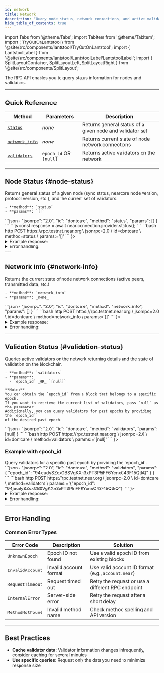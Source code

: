 ```yaml
---
id: network
title: Network
description: "Query node status, network connections, and active validators on the NEAR blockchain using RPC."
hide_table_of_contents: true
---
```


import Tabs from '@theme/Tabs';
import TabItem from '@theme/TabItem';
import { TryOutOnLantstool } from '@site/src/components/lantstool/TryOutOnLantstool';
import { LantstoolLabel } from '@site/src/components/lantstool/LantstoolLabel/LantstoolLabel';
import { SplitLayoutContainer, SplitLayoutLeft, SplitLayoutRight } from '@site/src/components/SplitLayout';

The RPC API enables you to query status information for nodes and validators.

---

## Quick Reference

| Method | Parameters | Description |
| --- | --- | --- |
| [`status`](#node-status) | _none_ | Returns general status of a given node and validator set |
| [`network_info`](#network-info) | _none_ | Returns current state of node network connections |
| [`validators`](#validation-status) | `epoch_id` OR `[null]` | Returns active validators on the network |

---

## Node Status {#node-status}

<SplitLayoutContainer>
  <SplitLayoutLeft title="Description">
    Returns general status of a given node (sync status, nearcore node version,
    protocol version, etc.), and the current set of validators.

    - **method**: `status`
    - **params**: `[]`
  </SplitLayoutLeft>
  <SplitLayoutRight title="Example">
    <Tabs groupId="code-tabs">
      <TabItem value="json" label="JSON" default>
        ```json
        {
          "jsonrpc": "2.0",
          "id": "dontcare",
          "method": "status",
          "params": []
        }
        ```
      </TabItem>
      <TabItem value="js" label="JavaScript">
        ```js
        const response = await near.connection.provider.status();
        ```
      </TabItem>
      <TabItem value="http" label="HTTPie">
        ```bash
        http POST https://rpc.testnet.near.org \
          jsonrpc=2.0 \
          id=dontcare \
          method=status \
          params:='[]'
        ```
      </TabItem>
      <TabItem value="Lantstool" label={<LantstoolLabel />}>
        <TryOutOnLantstool path="docs/5.api/rpc/network/get-node-status.json" />
      </TabItem>
    </Tabs>
  </SplitLayoutRight>
</SplitLayoutContainer>

<details>
  <summary>Example response: </summary>
  
  ```json
  {
    "jsonrpc": "2.0",
    "result": {
      "chain_id": "testnet",
      "genesis_hash": "FWJ9kR6KFWoyMoNjpLXXGHeuiy7tEY6GmoFeCA5yuc6b",
      "latest_protocol_version": 73,
      "node_key": null,
      "node_public_key": "ed25519:DC7DbfZq4dkPqUKaKpWNimgtRBxnD9rja2KcZRs4e3DL",
      "protocol_version": 73,
      "rpc_addr": "0.0.0.0:3030",
      "sync_info": {
        "earliest_block_hash": "uz2gwgYxpx8dHsjgiPQefbwAhWk41CCvEmHU7ktYE2C",
        "earliest_block_height": 187251995,
        "earliest_block_time": "2025-02-10T13:54:22.616904144Z",
        "epoch_id": "94jeudySZcxGBSVgKXn3xPT3P5iFF6YcnxC43F15QtkQ",
        "epoch_start_height": 187443633,
        "latest_block_hash": "EfL8Rc1EH13UxgbJB4skt8xSF8vojNQPcAX1opf6RFab",
        "latest_block_height": 187456272,
        "latest_block_time": "2025-02-12T22:10:10.530341781Z",
        "latest_state_root": "3Vpebx4DuKAYmMjL96XMmLqWYUfuS2raZWoAbxFxeqBm",
        "syncing": false
      },
      "uptime_sec": 6020117,
      "validator_account_id": null,
      "validator_public_key": null,
      "validators": [
        {
          "account_id": "kiln.pool.f863973.m0",
          "is_slashed": false
        },
        {
          "account_id": "node2",
          "is_slashed": false
        },
        {
          "account_id": "legends.pool.f863973.m0",
          "is_slashed": false
        }
      ],
      "version": {
        "build": "2.4.0-rc.1",
        "rustc_version": "1.82.0",
        "version": "2.4.0-rc.1"
      }
    },
    "id": "dontcare"
  }
  ```
</details>
<details>
<summary>Error handling:</summary>

When making RPC API requests, you may encounter various errors related to network configuration, rate limiting, or request formatting. For comprehensive information about error types, causes, and solutions, see the [RPC Errors](/api/rpc/errors) documentation.

</details>
---

## Network Info {#network-info}

<SplitLayoutContainer>
  <SplitLayoutLeft title="Description">
    Returns the current state of node network connections (active peers, transmitted data, etc.)

    - **method**: `network_info`
    - **params**: _none_
  </SplitLayoutLeft>
  <SplitLayoutRight title="Example">
    <Tabs groupId="code-tabs">
      <TabItem value="json" label="JSON" default>
        ```json
        {
          "jsonrpc": "2.0",
          "id": "dontcare",
          "method": "network_info",
          "params": []
        }
        ```
      </TabItem>
      <TabItem value="http" label="HTTPie">
        ```bash
        http POST https://rpc.testnet.near.org \
          jsonrpc=2.0 \
          id=dontcare \
          method=network_info \
          params:='[]'
        ```
      </TabItem>
      <TabItem value="Lantstool" label={<LantstoolLabel />}>
        <TryOutOnLantstool path="docs/5.api/rpc/network/get-network-info.json" />
      </TabItem>
    </Tabs>
  </SplitLayoutRight>
</SplitLayoutContainer>

<details>
  <summary>Example response:</summary>
  
  ```json
  {
    "jsonrpc": "2.0",
    "result": {
      "active_peers": [
        {
          "id": "ed25519:GkDv7nSMS3xcqA45cpMvFmfV1o4fRF6zYo1JRR6mNqg5",
          "addr": "35.193.24.121:24567",
          "account_id": null
        }
      ],
      "num_active_peers": 34,
      "peer_max_count": 40,
      "sent_bytes_per_sec": 17754754,
      "received_bytes_per_sec": 492116,
      "known_producers": [
        {
          "account_id": "node0",
          "addr": null,
          "peer_id": "ed25519:7PGseFbWxvYVgZ89K1uTJKYoKetWs7BJtbyXDzfbAcqX"
        }
      ]
    },
    "id": "dontcare"
  }
  ```
</details>
<details>
<summary>Error handling:</summary>

When making RPC API requests, you may encounter various errors related to network configuration, rate limiting, or request formatting. For comprehensive information about error types, causes, and solutions, see the [RPC Errors](/api/rpc/errors) documentation.

</details>

---

## Validation Status {#validation-status}

<SplitLayoutContainer>
  <SplitLayoutLeft title="Description">
    Queries active validators on the network returning details and the state of
    validation on the blockchain.

    - **method**: `validators`
    - **params**:
      - `epoch_id` _OR_ `[null]`

    **Note:**
    You can obtain the `epoch_id` from a block that belongs to a specific epoch.
    If you want to retrieve the current list of validators, pass `null` as the parameter.
    Additionally, you can query validators for past epochs by providing the `epoch_id`
    of the desired past epoch.
  </SplitLayoutLeft>
  <SplitLayoutRight title="Example with null">
    <Tabs groupId="code-tabs">
      <TabItem value="json" label="JSON" default>
        ```json
        {
          "jsonrpc": "2.0",
          "id": "dontcare",
          "method": "validators",
          "params": [null]
        }
        ```
      </TabItem>
      <TabItem value="http" label="HTTPie">
        ```bash
        http POST https://rpc.testnet.near.org \
          jsonrpc=2.0 \
          id=dontcare \
          method=validators \
          params:='[null]'
        ```
      </TabItem>
      <TabItem value="Lantstool" label={<LantstoolLabel />}>
        <TryOutOnLantstool path="docs/5.api/rpc/network/get-latest-validators.json" />
      </TabItem>
    </Tabs>
  </SplitLayoutRight>
</SplitLayoutContainer>

### Example with epoch_id

<SplitLayoutContainer>
  <SplitLayoutLeft title="Description">
    Query validators for a specific past epoch by providing the `epoch_id`.
  </SplitLayoutLeft>
  <SplitLayoutRight title="Example">
    <Tabs groupId="code-tabs">
      <TabItem value="json" label="JSON" default>
        ```json
        {
          "jsonrpc": "2.0",
          "id": "dontcare",
          "method": "validators",
          "params": {
            "epoch_id": "94jeudySZcxGBSVgKXn3xPT3P5iFF6YcnxC43F15QtkQ"
          }
        }
        ```
      </TabItem>
      <TabItem value="http" label="HTTPie">
        ```bash
        http POST https://rpc.testnet.near.org \
          jsonrpc=2.0 \
          id=dontcare \
          method=validators \
          params:='{"epoch_id": "94jeudySZcxGBSVgKXn3xPT3P5iFF6YcnxC43F15QtkQ"}'
        ```
      </TabItem>
      <TabItem value="Lantstool" label={<LantstoolLabel />}>
        <TryOutOnLantstool path="docs/5.api/rpc/network/get-validators-by-epoch-id.json" />
      </TabItem>
    </Tabs>
  </SplitLayoutRight>
</SplitLayoutContainer>

<details>
  <summary>Example response: </summary>
  
  ```json
  {
    "jsonrpc": "2.0",
    "result": {
      "current_fishermen": [],
      "current_proposals": [
        {
          "account_id": "01node.pool.f863973.m0",
          "public_key": "ed25519:3iNqnvBgxJPXCxu6hNdvJso1PEAc1miAD35KQMBCA3aL",
          "stake": "14508308808748255650142126217547",
          "validator_stake_struct_version": "V1"
        }
      ],
      "current_validators": [
        {
          "account_id": "kiln.pool.f863973.m0",
          "is_slashed": false,
          "num_expected_blocks": 2622,
          "num_expected_chunks": 9298,
          "num_produced_blocks": 2622,
          "num_produced_chunks": 9288,
          "public_key": "ed25519:Bq8fe1eUgDRexX2CYDMhMMQBiN13j8vTAVFyTNhEfh1W",
          "shards": [0],
          "stake": "92891729926051855086331836750992"
        }
      ],
      "epoch_height": 3358,
      "epoch_start_height": 187443633,
      "next_fishermen": [],
      "next_validators": [
        {
          "account_id": "kiln.pool.f863973.m0",
          "public_key": "ed25519:Bq8fe1eUgDRexX2CYDMhMMQBiN13j8vTAVFyTNhEfh1W",
          "shards": [0],
          "stake": "92921980033422214461941381687070"
        }
      ],
      "prev_epoch_kickout": []
    },
    "id": "dontcare"
  }
  ```
</details>
<details>
<summary>Error handling:</summary>

When making RPC API requests, you may encounter various errors related to network configuration, rate limiting, or request formatting. For comprehensive information about error types, causes, and solutions, see the [RPC Errors](/api/rpc/errors) documentation.

</details>

---

## Error Handling

### Common Error Types

| Error Code | Description | Solution |
|------------|-------------|----------|
| `UnknownEpoch` | Epoch ID not found | Use a valid epoch ID from existing blocks |
| `InvalidAccount` | Invalid account format | Use valid account ID format (e.g., `account.near`) |
| `RequestTimeout` | Request timed out | Retry the request or use a different RPC endpoint |
| `InternalError` | Server-side error | Retry the request after a short delay |
| `MethodNotFound` | Invalid method name | Check method spelling and API version |


---

## Best Practices

- **Cache validator data**: Validator information changes infrequently, consider caching for several minutes
- **Use specific queries**: Request only the data you need to minimize response size
